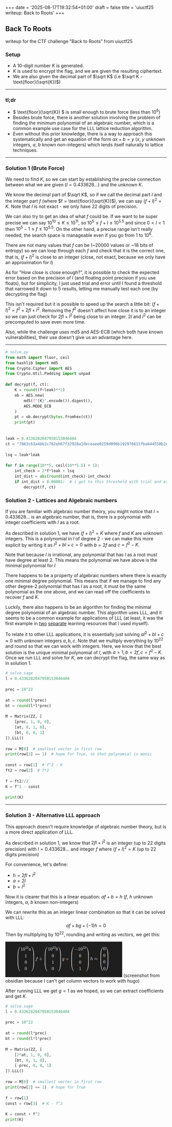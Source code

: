 +++
date = '2025-08-17T19:32:54+01:00'
draft = false
title = 'uiuctf25 writeup: Back to Roots'
+++

## Back To Roots

writeup for the CTF challenge "Back to Roots" from uiuctf25

### Setup

-   A 10-digit number $K$ is generated.
-   $K$ is used to encrypt the flag, and we are given the resulting ciphertext.
-   We are also given the decimal part of $\sqrt K$ (i.e $\sqrt K - \text{floor}(\sqrt{K})$)

---

### tl;dr

-   $ \text{floor}(\sqrt{K}) $ is small enough to brute force (less than $10^6$)
-   Besides brute force, there is another solution involving the problem of finding the minimum polynomial of an algebraic number, which is a common example use case for the LLL lattice reduction algorithm.
-   Even without this prior knowledge, there is a way to approach this systematically and get an equation of the form $ax+b=y$ ($x$, $y$ unknown integers, $a$, $b$ known non-integers) which lends itself naturally to lattice techniques.

---

### Solution 1 (Brute Force)

We need to find $K$, so we can start by establishing the precise connection between what we are given ($l = 0.433628...$) and the unknown $K$.

We know the decimal part of $\sqrt K$, so if we call the decimal part $l$ and the integer part $f$ (where $f = \text{floor}(\sqrt{K})$), we can say $(f + l)^2 = K$. Note that $l$ is not exact - we only have 22 digits of precision.

We can also try to get an idea of what $f$ could be. If we want to be super precise we can say $10^{10} \leq K \leq 10^{11}$, so $10^5 \leq f+l \leq 10^{5.5}$ and since $0 < l < 1$ then $10^5 -1 \leq f \leq 10^{5.5}$. On the other hand, a precise range isn't really needed, the search space is manageable even if you go from $1$ to $10^6$.

There are not many values that $f$ can be (~20000 values or ~18 bits of entropy) so we can loop through each $f$ and check that it is the correct one, that is, $(f+l)^2$ is close to an integer (close, not exact, because we only have an approximation for $l$)

As for "How close is close enough?", it is possible to check the expected error based on the precision of $l$ (and floating point precision if you use floats), but for simplicity, I just used trial and error until I found a threshold that narrowed it down to 5 results, letting me manually test each one (by decrypting the flag)

This isn't required but it is possible to speed up the search a little bit: $(f+l)^2 = f^2 + 2fl + l^2$. Removing the $f^2$ doesn't affect how close it is to an integer so we can just check for $2fl + l^2$ being close to an integer. $2l$ and $l^2$ can be precomputed to save even more time.

Also, while the challenge uses md5 and AES-ECB (which both have known vulnerabilities), their use doesn't give us an advantage here.

---

```python
# solve.py
from math import floor, ceil
from hashlib import md5
from Crypto.Cipher import AES
from Crypto.Util.Padding import unpad

def decrypt(f, ct):
    K = round((f+leak)**2)
    ob = AES.new(
        md5(f"{K}".encode()).digest(),
        AES.MODE_ECB
    )
    pt = ob.decrypt(bytes.fromhex(ct))
    print(pt)


leak = 0.4336282047950153046404
ct = "7863c63a4bb2c782eb67f32928a1deceaee0259d096b192976615fba644558b2ef62e48740f7f28da587846a81697745"

lsq = leak*leak

for f in range(10**5, ceil(10**5.5) + 1):
    int_check = 2*f*leak + lsq
    int_dist = abs(round(int_check)-int_check)
    if int_dist < 0.00001:  # i got to this threshold with trial and error
        decrypt(f, ct)
```

### Solution 2 - Lattices and Algebraic numbers

If you are familiar with algebraic number theory, you might notice that $l = 0.433628...$ is an algebraic number, that is, there is a polynomial with integer coefficients with $l$ as a root.

As described in solution 1, we have $(f+l)^2 = K$ where $f$ and $K$ are unknown integers. This is a polynomial in $l$ of degree $2$ - we can make this more explicit by writing it as $l^2 + bl + c = 0$ with $b=2f$ and $c=f^2-K$.

Note that because $l$ is irrational, any polynomial that has $l$ as a root must have degree at least 2. This means the polynomial we have above is the minimal polynomial for $l$

There happens to be a property of algebraic numbers where there is exactly one minimal degree polynomial. This means that if we manage to find any other degree-2 polynomial that has $l$ as a root, it must be the same polynomial as the one above, and we can read off the coefficients to recover $f$ and $K$.

Luckily, there also happens to be an algorithm for finding the minimal degree polynomial of an algebraic number. This algorithm uses LLL, and it seems to be a common example for applications of LLL (at least, it was the first example in [two](https://eprint.iacr.org/2023/032.pdf#subsection.3.6) [separate](https://youtu.be/U8MI2a_BHHo?t=925&si=2XLS2kEeF8cl2grC) learning resources that I used myself).

To relate it to other LLL applications, it is essentially just solving $al^2 + bl + c \approx 0$ with unknown integers $a,b,c$. Note that we multiply everything by $10^{22}$ and round so that we can work with integers. Here, we know that the best solution is the unique minimal polynomial of $l$, with $a=1, b=2f,c=f^2-K$. Once we run LLL and solve for $K$, we can decrypt the flag, the same way as in solution 1.

```python
# solve.sage
l = 0.4336282047950153046404

prec = 10^22

at = round(l*prec)
bt = round(l*l*prec)

M = Matrix(ZZ, [
    [prec, 1, 0, 0],
    [at, 0, 1, 0],
    [bt, 0, 0, 1]
]).LLL()

row = M[0]  # smallest vector in first row
print(row[3] == 1)  # hope for True, so that polynomial is monic

const = row[1]  # f^2 - K
ft2 = row[2]  # f*2

f = ft2//2
K = f^2 - const

print(K)
```

---

### Solution 3 - Alternative LLL approach

This approach doesn't require knowledge of algebraic number theory, but is a more direct application of LLL.

As described in solution 1, we know that $2fl+l^2$ is an integer (up to 22 digits precision) with $l = 0.433628...$ and integer $f$ where $(f+l)^2 = K$ (up to 22 digits precision)

For convenience, let's define:

-   $h = 2fl + l^2$
-   $a = 2l$
-   $b=l^2$

Now it is clearer that this is a linear equation: $af + b = h$ ($f$, $h$ unknown integers, $a$, $b$ known non-integers)

We can rewrite this as an integer linear combination so that it can be solved with LLL: $$af + bg + (-1)h = 0$$ Then by multiplying by $10^{22}$, rounding and writing as vectors, we get this:

![latex is misbehaving idk how hugo works](lattice-vectors.jpg) (screenshot from obsidian because I can't get column vectors to work with hugo)

After running LLL we get $g = 1$ as we hoped, so we can extract coefficients and get $K$.

```python
# solve.sage
l = 0.4336282047950153046404

prec = 10^22

at = round(l*prec)
bt = round(l*l*prec)

M = Matrix(ZZ, [
    [2*at, 1, 0, 0],
    [bt, 0, 1, 0],
    [-prec, 0, 0, 1]
]).LLL()

row = M[0]  # smallest vector in first row
print(row[2] == 1)  # hope for True

f = row[1]
const = row[3]  # K - f^2

K = const + f^2
print(K)
```
